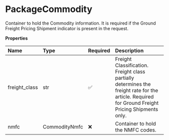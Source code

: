# PackageCommodity

Container to hold the Commodity information. It is required if the Ground Freight Pricing Shipment indicator is present in the request.

**Properties**

| Name          | Type          | Required | Description                                                                                                                                      |
| :------------ | :------------ | :------- | :----------------------------------------------------------------------------------------------------------------------------------------------- |
| freight_class | str           | ✅       | Freight Classification. Freight class partially determines the freight rate for the article. Required for Ground Freight Pricing Shipments only. |
| nmfc          | CommodityNmfc | ❌       | Container to hold the NMFC codes.                                                                                                                |

<!-- This file was generated by liblab | https://liblab.com/ -->

